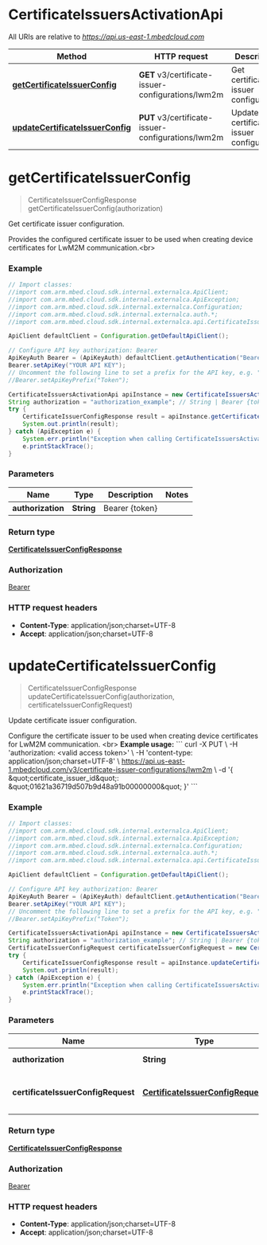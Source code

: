 # CertificateIssuersActivationApi

All URIs are relative to *https://api.us-east-1.mbedcloud.com*

Method | HTTP request | Description
------------- | ------------- | -------------
[**getCertificateIssuerConfig**](CertificateIssuersActivationApi.md#getCertificateIssuerConfig) | **GET** v3/certificate-issuer-configurations/lwm2m | Get certificate issuer configuration.
[**updateCertificateIssuerConfig**](CertificateIssuersActivationApi.md#updateCertificateIssuerConfig) | **PUT** v3/certificate-issuer-configurations/lwm2m | Update certificate issuer configuration.


<a name="getCertificateIssuerConfig"></a>
# **getCertificateIssuerConfig**
> CertificateIssuerConfigResponse getCertificateIssuerConfig(authorization)

Get certificate issuer configuration.

Provides the configured certificate issuer to be used when creating device certificates for LwM2M communication.&lt;br&gt; 

### Example
```java
// Import classes:
//import com.arm.mbed.cloud.sdk.internal.externalca.ApiClient;
//import com.arm.mbed.cloud.sdk.internal.externalca.ApiException;
//import com.arm.mbed.cloud.sdk.internal.externalca.Configuration;
//import com.arm.mbed.cloud.sdk.internal.externalca.auth.*;
//import com.arm.mbed.cloud.sdk.internal.externalca.api.CertificateIssuersActivationApi;

ApiClient defaultClient = Configuration.getDefaultApiClient();

// Configure API key authorization: Bearer
ApiKeyAuth Bearer = (ApiKeyAuth) defaultClient.getAuthentication("Bearer");
Bearer.setApiKey("YOUR API KEY");
// Uncomment the following line to set a prefix for the API key, e.g. "Token" (defaults to null)
//Bearer.setApiKeyPrefix("Token");

CertificateIssuersActivationApi apiInstance = new CertificateIssuersActivationApi();
String authorization = "authorization_example"; // String | Bearer {token}
try {
    CertificateIssuerConfigResponse result = apiInstance.getCertificateIssuerConfig(authorization);
    System.out.println(result);
} catch (ApiException e) {
    System.err.println("Exception when calling CertificateIssuersActivationApi#getCertificateIssuerConfig");
    e.printStackTrace();
}
```

### Parameters

Name | Type | Description  | Notes
------------- | ------------- | ------------- | -------------
 **authorization** | **String**| Bearer {token} |

### Return type

[**CertificateIssuerConfigResponse**](CertificateIssuerConfigResponse.md)

### Authorization

[Bearer](../README.md#Bearer)

### HTTP request headers

 - **Content-Type**: application/json;charset=UTF-8
 - **Accept**: application/json;charset=UTF-8

<a name="updateCertificateIssuerConfig"></a>
# **updateCertificateIssuerConfig**
> CertificateIssuerConfigResponse updateCertificateIssuerConfig(authorization, certificateIssuerConfigRequest)

Update certificate issuer configuration.

Configure the certificate issuer to be used when creating device certificates for LwM2M communication. &lt;br&gt; **Example usage:**  &#x60;&#x60;&#x60; curl -X PUT \\ -H &#39;authorization: &lt;valid access token&gt;&#39; \\ -H &#39;content-type: application/json;charset&#x3D;UTF-8&#39; \\ https://api.us-east-1.mbedcloud.com/v3/certificate-issuer-configurations/lwm2m \\ -d &#39;{   \&quot;certificate_issuer_id\&quot;: \&quot;01621a36719d507b9d48a91b00000000\&quot; }&#39; &#x60;&#x60;&#x60; 

### Example
```java
// Import classes:
//import com.arm.mbed.cloud.sdk.internal.externalca.ApiClient;
//import com.arm.mbed.cloud.sdk.internal.externalca.ApiException;
//import com.arm.mbed.cloud.sdk.internal.externalca.Configuration;
//import com.arm.mbed.cloud.sdk.internal.externalca.auth.*;
//import com.arm.mbed.cloud.sdk.internal.externalca.api.CertificateIssuersActivationApi;

ApiClient defaultClient = Configuration.getDefaultApiClient();

// Configure API key authorization: Bearer
ApiKeyAuth Bearer = (ApiKeyAuth) defaultClient.getAuthentication("Bearer");
Bearer.setApiKey("YOUR API KEY");
// Uncomment the following line to set a prefix for the API key, e.g. "Token" (defaults to null)
//Bearer.setApiKeyPrefix("Token");

CertificateIssuersActivationApi apiInstance = new CertificateIssuersActivationApi();
String authorization = "authorization_example"; // String | Bearer {token}
CertificateIssuerConfigRequest certificateIssuerConfigRequest = new CertificateIssuerConfigRequest(); // CertificateIssuerConfigRequest | Certificate Issuer Configuration Request
try {
    CertificateIssuerConfigResponse result = apiInstance.updateCertificateIssuerConfig(authorization, certificateIssuerConfigRequest);
    System.out.println(result);
} catch (ApiException e) {
    System.err.println("Exception when calling CertificateIssuersActivationApi#updateCertificateIssuerConfig");
    e.printStackTrace();
}
```

### Parameters

Name | Type | Description  | Notes
------------- | ------------- | ------------- | -------------
 **authorization** | **String**| Bearer {token} |
 **certificateIssuerConfigRequest** | [**CertificateIssuerConfigRequest**](CertificateIssuerConfigRequest.md)| Certificate Issuer Configuration Request |

### Return type

[**CertificateIssuerConfigResponse**](CertificateIssuerConfigResponse.md)

### Authorization

[Bearer](../README.md#Bearer)

### HTTP request headers

 - **Content-Type**: application/json;charset=UTF-8
 - **Accept**: application/json;charset=UTF-8

